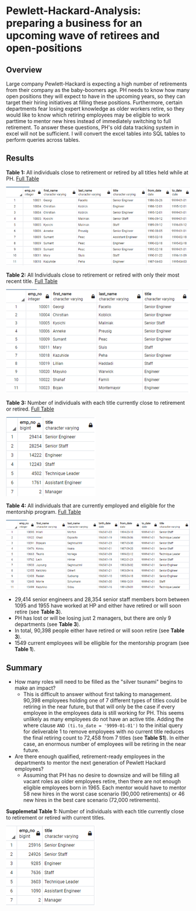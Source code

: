 # Pewlett-Hackard-Analysis: preparing a business for an upcoming wave of retirees and open-positions

## Overview
Large company Pewlett-Hackard is expecting a high number of retirements from their company as the baby-boomers age.  PH needs to know how many open positions they will expect to have in the upcoming years, so they can target their hiring initiatives at filling these positions.  Furthermore, certain departments fear losing expert knowledge as older workers retire, so they would like to know which retiring employees may be eligible to work parttime to mentor new hires instead of immediately switching to full retirement.  To answer these questions, PH's old data tracking system in excel will not be sufficient.  I will convert the excel tables into SQL tables to perform queries across tables.

## Results
**Table 1:** All individuals close to retirement or retired by all titles held while at PH.  [Full Table](Data/retirement_titles.csv)

![retirement_titles](Table-Previews/retirement_titles_preview.png)

**Table 2:** All Individuals close to retirement or retired with only their most recent title.  [Full Table](Data/unique_titles.csv)

![retirement_titles](Table-Previews/unique_titles_preview.png)

**Table 3:** Number of individuals with each title currently close to retirement or retired.  [Full Table](Data/retiring_titles.csv)

![retirement_titles](Table-Previews/retiring_titles_preview.png)

**Table 4:** All individuals that are currently employed and eligible for the mentorship program.  [Full Table](Data/mentorship_eligibilty.csv)

![retirement_titles](Table-Previews/mentorship_eligibilty_preview.png)

- 29,414 senior engineers and 28,354 senior staff members born between 1095 and 1955 have worked at HP and either have retired or will soon retire (see **Table 3**).
- PH has lost or will be losing just 2 managers, but there are only 9 departments (see **Table 3**).
- In total, 90,398 people either have retired or will soon retire (see **Table 3**).
- 1549 current employees will be elligible for the mentorship program (see **Table 1**). 

## Summary

- How many roles will need to be filled as the "silver tsunami" begins to make an impact?
  - This is difficult to answer without first talking to management.  90,398 employees holding one of 7 different types of titles could be retiring in the near future, but that will only be the case if every employee in the employees data is still working for PH.  This seems unlikely as many employees do not have an active title.  Adding the where clause `AND (ti.to_date = '9999-01-01')` to the initial query for deliverable 1 to remove employees with no current title reduces the final retiring count to 72,458 from 7 titles (see **Table S1**).  In either case, an enormous number of employees will be retiring in the near future.
- Are there enough qualified, retirement-ready employees in the departments to mentor the next generation of Pewlett Hackard employees?
   - Assuming that PH has no desire to downsize and will be filling all vacant roles as older employees retire, then there are not enough eligible employees born in 1965. Each mentor would have to mentor 58 new hires in the worst case scenario (90,000 retirements) or 46 new hires in the best care scenario (72,000 retirements).

**Supplemetal Table 1:** Number of individuals with each title currently close to retirement or retired with current titles.

![retirement_titles_current_titles](Table-Previews/Table_S1.png)
